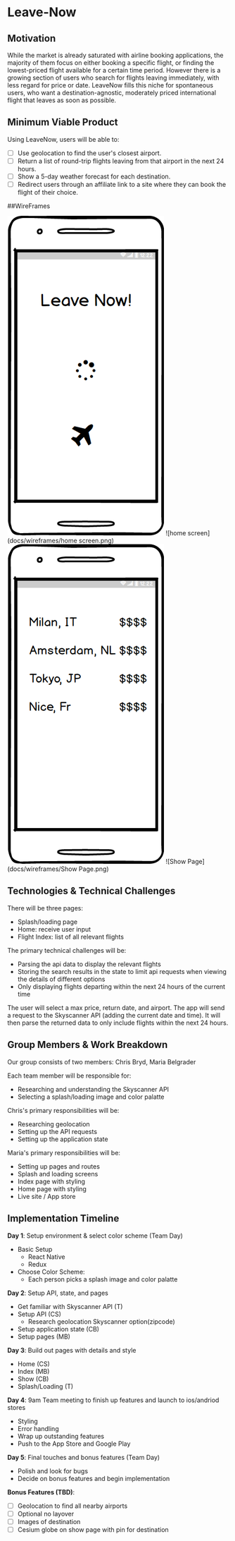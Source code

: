 # Leave-Now

## Motivation

While the market is already saturated with airline booking applications, the majority of them focus on either booking a specific flight, or finding the lowest-priced flight available for a certain time period. However there is a growing section of users who search for flights leaving immediately, with less regard for price or date. LeaveNow fills this niche for spontaneous users, who want a destination-agnostic, moderately priced international flight that leaves as soon as possible.

## Minimum Viable Product

Using LeaveNow, users will be able to:

- [ ] Use geolocation to find the user's closest airport.
- [ ] Return a list of round-trip flights leaving from that airport in the next 24 hours.
- [ ] Show a 5-day weather forecast for each destination.
- [ ] Redirect users through an affiliate link to a site where they can book the flight of their choice.

##WireFrames

![splash](docs/wireframes/Splash_load.png)
![home screen](docs/wireframes/home screen.png)
![Index](docs/wireframes/Index.png)
![Show Page](docs/wireframes/Show Page.png)

## Technologies & Technical Challenges

There will be three pages:
  - Splash/loading page
  - Home: receive user input
  - Flight Index: list of all relevant flights

The primary technical challenges will be:
  - Parsing the api data to display the relevant flights
  - Storing the search results in the state to limit api requests when viewing the details of different options
  - Only displaying flights departing within the next 24 hours of the current time

The user will select a max price, return date, and airport. The app will send a request to the Skyscanner API (adding the current date and time). It will then parse the returned data to only include flights within the next 24 hours.

## Group Members & Work Breakdown

Our group consists of two members: Chris Bryd, Maria Belgrader

Each team member will be responsible for:
  - Researching and understanding the Skyscanner API
  - Selecting a splash/loading image and color palatte

Chris's primary responsibilities will be:
  - Researching geolocation
  - Setting up the API requests
  - Setting up the application state

Maria's primary responsibilities will be:
  - Setting up pages and routes
  - Splash and loading screens
  - Index page with styling
  - Home page with styling
  - Live site / App store

## Implementation Timeline

**Day 1**: Setup environment & select color scheme (Team Day)
  - Basic Setup
    - React Native
    - Redux
  - Choose Color Scheme:
    - Each person picks a splash image and color palatte

**Day 2**: Setup API, state, and pages
  - Get familiar with Skyscanner API (T)
  - Setup API (CS)
    - Research geolocation Skyscanner option(zipcode)
  - Setup application state (CB)
  - Setup pages (MB)

**Day 3**: Build out pages with details and style
  - Home (CS)
  - Index (MB)
  - Show (CB)
  - Splash/Loading (T)

**Day 4**: 9am Team meeting to finish up features and launch to ios/andriod stores
  - Styling
  - Error handling
  - Wrap up outstanding features
  - Push to the App Store and Google Play

**Day 5**: Final touches and bonus features (Team Day)
  - Polish and look for bugs
  - Decide on bonus features and begin implementation

**Bonus Features (TBD)**:
  - [ ] Geolocation to find all nearby airports
  - [ ] Optional no layover
  - [ ] Images of destination
  - [ ] Cesium globe on show page with pin for destination
